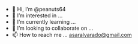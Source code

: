 - 👋 Hi, I’m @peanuts64
- 👀 I’m interested in ...
- 🌱 I’m currently learning ...
- 💞️ I’m looking to collaborate on ...
- 📫 How to reach me ... asaralvarado@gmail.com

<!---
peanuts64/peanuts64 is a ✨ special ✨ repository because its `README.md` (this file) appears on your GitHub profile.
You can click the Preview link to take a look at your changes.
--->
